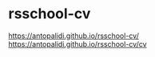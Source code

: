 # rsschool-cv
https://antopalidi.github.io/rsschool-cv/
https://antopalidi.github.io/rsschool-cv/cv
